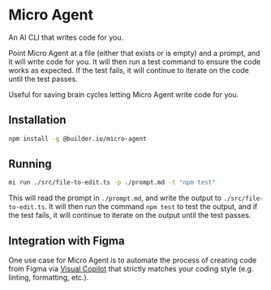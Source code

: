 # Micro Agent

An AI CLI that writes code for you.

Point Micro Agent at a file (either that exists or is empty) and a prompt, and it will write code for you. It will then run a test command to ensure the code works as expected. If the test fails, it will continue to iterate on the code until the test passes.

Useful for saving brain cycles letting Micro Agent write code for you.

## Installation

```bash
npm install -g @builder.io/micro-agent
```

## Running

```bash
mi run ./src/file-to-edit.ts -p ./prompt.md -t "npm test"
```

This will read the prompt in `./prompt.md`, and write the output to `./src/file-to-edit.ts`. It will then run the command `npm test` to test the output, and if the test fails, it will continue to iterate on the output until the test passes.

## Integration with Figma

One use case for Micro Agent is to automate the process of creating code from Figma via [Visual Copilot](https://www.builder.io/c/docs/visual-copilot) that
strictly matches your coding style (e.g. linting, formatting, etc.).
